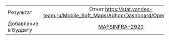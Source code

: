 | | |
|:------------- |:-------------:|
| Результат | Отчет https://stat.yandex-team.ru/Mobile_Soft_Maps/Adhoc/Dashboard/OpeningOtherApps |
| Добавление в Буддату | [MAPSINFRA-2920](https://st.yandex-team.ru/MAPSINFRA-2920)
